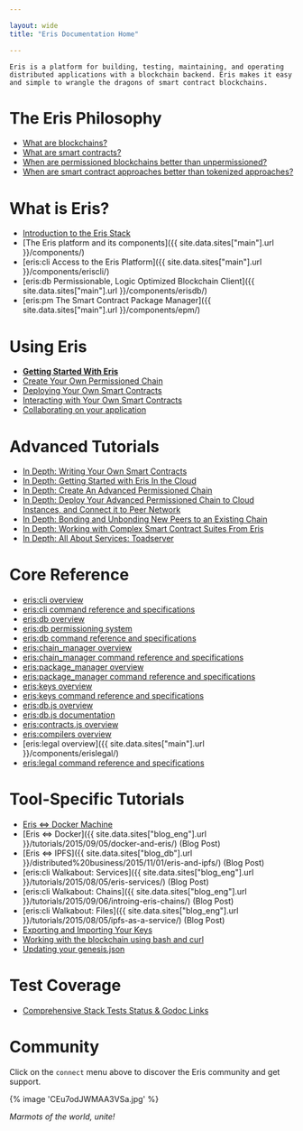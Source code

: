 ```yaml
---

layout: wide
title: "Eris Documentation Home"

---
```


```
Eris is a platform for building, testing, maintaining, and operating
distributed applications with a blockchain backend. Eris makes it easy
and simple to wrangle the dragons of smart contract blockchains.
```

# The Eris Philosophy

- [What are blockchains?](/explainers/blockchains/)
- [What are smart contracts?](/explainers/smart_contracts/)
- [When are permissioned blockchains better than unpermissioned?](/explainers/permissioned_blockchains/)
- [When are smart contract approaches better than tokenized approaches?](/explainers/contracts_v_tokens/)

# What is Eris?

- [Introduction to the Eris Stack](/explainers/the-eris-stack/)
- [The Eris platform and its components]({{ site.data.sites["main"].url }}/components/)
- [eris:cli Access to the Eris Platform]({{ site.data.sites["main"].url }}/components/eriscli/)
- [eris:db Permissionable, Logic Optimized Blockchain Client]({{ site.data.sites["main"].url }}/components/erisdb/)
- [eris:pm The Smart Contract Package Manager]({{ site.data.sites["main"].url }}/components/epm/)

# Using Eris

- **[Getting Started With Eris](/tutorials/getting-started/)**
- [Create Your Own Permissioned Chain](/tutorials/chain-making/)
- [Deploying Your Own Smart Contracts](/tutorials/contracts-deploying/)
- [Interacting with Your Own Smart Contracts](/tutorials/contracts-interacting/)
- [Collaborating on your application](/tutorials/services-making/)

# Advanced Tutorials

- [In Depth: Writing Your Own Smart Contracts](/tutorials/solidity)
- [In Depth: Getting Started with Eris In the Cloud](/tutorials/advanced/cloud-getting-started)
- [In Depth: Create An Advanced Permissioned Chain](/tutorials/advanced/chain-making)
- [In Depth: Deploy Your Advanced Permissioned Chain to Cloud Instances, and Connect it to Peer Network](/tutorials/advanced/chain-deploying)
- [In Depth: Bonding and Unbonding New Peers to an Existing Chain](/tutorials/advanced/bond-unbond)
- [In Depth: Working with Complex Smart Contract Suites From Eris](/tutorials/advanced/contracts-deploying)
- [In Depth: All About Services: Toadserver](/tutorials/advanced/services-making/)

# Core Reference

- [eris:cli overview](/documentation/eris/)
- [eris:cli command reference and specifications](/documentation/eris-cli/)
- [eris:db overview](/documentation/edb/)
- [eris:db permissioning system](/documentation/eris-db-permissions)
- [eris:db command reference and specifications](/documentation/eris-db-api/)
- [eris:chain_manager overview](/documentation/eris-chain-manager/)
- [eris:chain_manager command reference and specifications](/documentation/eris-cm/)
- [eris:package_manager overview](/documentation/epm/)
- [eris:package_manager command reference and specifications](/documentation/eris-pm/)
- [eris:keys overview](/documentation/ekeys/)
- [eris:keys command reference and specifications](/documentation/eris-keys/)
- [eris:db.js overview](/documentation/eris-db-js/)
- [eris:db.js documentation](/documentation/eris-db.js/)
- [eris:contracts.js overview](/documentation/eris-contracts-js/)
- [eris:compilers overview](/documentation/eris-compilers/)
- [eris:legal overview]({{ site.data.sites["main"].url }}/components/erislegal/)
- [eris:legal command reference and specifications](/documentation/erislegal/)

# Tool-Specific Tutorials

- [Eris <=> Docker Machine](/tutorials//tool-specific/docker_machine)
- [Eris <=> Docker]({{ site.data.sites["blog_eng"].url }}/tutorials/2015/09/05/docker-and-eris/) (Blog Post)
- [Eris <=> IPFS]({{ site.data.sites["blog_db"].url }}/distributed%20business/2015/11/01/eris-and-ipfs/) (Blog Post)
- [eris:cli Walkabout: Services]({{ site.data.sites["blog_eng"].url }}/tutorials/2015/08/05/eris-services/) (Blog Post)
- [eris:cli Walkabout: Chains]({{ site.data.sites["blog_eng"].url }}/tutorials/2015/09/06/introing-eris-chains/) (Blog Post)
- [eris:cli Walkabout: Files]({{ site.data.sites["blog_eng"].url }}/tutorials/2015/08/05/ipfs-as-a-service/) (Blog Post)
- [Exporting and Importing Your Keys](/tutorials/tool-specific/keyexporting)
- [Working with the blockchain using bash and curl](/tutorials/tool-specific/eris_by_curl)
- [Updating your genesis.json](/tutorials/tool-specific/genesisupdating/)

# Test Coverage

- [Comprehensive Stack Tests Status & Godoc Links](/tests/test_coverage/)

# Community

Click on the `connect` menu above to discover the Eris community and get support.

{% image 'CEu7odJWMAA3VSa.jpg' %}

_Marmots of the world, unite!_
